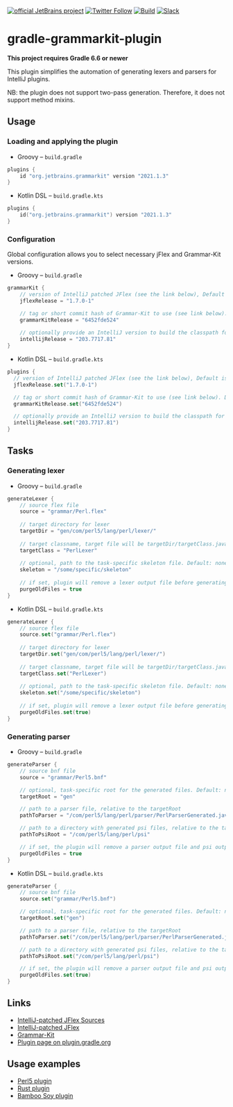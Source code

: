 [![official JetBrains project](https://jb.gg/badges/official.svg)][jb:confluence-on-gh]
[![Twitter Follow](https://img.shields.io/twitter/follow/JBPlatform?style=flat)][jb:twitter]
[![Build](https://github.com/JetBrains/gradle-grammar-kit-plugin/workflows/Build/badge.svg)][gh:build]
[![Slack](https://img.shields.io/badge/Slack-%23intellij--platform-blue)][jb:slack]

# gradle-grammarkit-plugin

**This project requires Gradle 6.6 or newer**

This plugin simplifies the automation of generating lexers and parsers for IntelliJ plugins.

NB: the plugin does not support two-pass generation. Therefore, it does not support method mixins.

## Usage

### Loading and applying the plugin

- Groovy – `build.gradle`
```groovy
plugins {
    id "org.jetbrains.grammarkit" version "2021.1.3"
}
```

- Kotlin DSL – `build.gradle.kts`
```kotlin
plugins {
    id("org.jetbrains.grammarkit") version "2021.1.3"
}
```

### Configuration

Global configuration allows you to select necessary jFlex and Grammar-Kit versions.

- Groovy – `build.gradle`
```groovy
grammarKit {
    // version of IntelliJ patched JFlex (see the link below), Default is 1.7.0-1 
    jflexRelease = "1.7.0-1"

    // tag or short commit hash of Grammar-Kit to use (see link below). Default is 2020.3.1
    grammarKitRelease = "6452fde524"
  
    // optionally provide an IntelliJ version to build the classpath for GenerateParser/GenerateLexer tasks
    intellijRelease = "203.7717.81"
}
```

- Kotlin DSL – `build.gradle.kts`
```kotlin
plugins {
  // version of IntelliJ patched JFlex (see the link below), Default is 1.7.0-1 
  jflexRelease.set("1.7.0-1")

  // tag or short commit hash of Grammar-Kit to use (see link below). Default is 2020.3.1
  grammarKitRelease.set("6452fde524")

  // optionally provide an IntelliJ version to build the classpath for GenerateParser/GenerateLexer tasks
  intellijRelease.set("203.7717.81")
}
```

## Tasks

### Generating lexer

- Groovy – `build.gradle`
```groovy
generateLexer {
    // source flex file
    source = "grammar/Perl.flex"
    
    // target directory for lexer
    targetDir = "gen/com/perl5/lang/perl/lexer/"
    
    // target classname, target file will be targetDir/targetClass.java
    targetClass = "PerlLexer"
    
    // optional, path to the task-specific skeleton file. Default: none
    skeleton = "/some/specific/skeleton"
    
    // if set, plugin will remove a lexer output file before generating new one. Default: false
    purgeOldFiles = true
}
```

- Kotlin DSL – `build.gradle.kts`
```kotlin
generateLexer {
    // source flex file
    source.set("grammar/Perl.flex")
    
    // target directory for lexer
    targetDir.set("gen/com/perl5/lang/perl/lexer/")
    
    // target classname, target file will be targetDir/targetClass.java
    targetClass.set("PerlLexer")
    
    // optional, path to the task-specific skeleton file. Default: none
    skeleton.set("/some/specific/skeleton")
    
    // if set, plugin will remove a lexer output file before generating new one. Default: false
    purgeOldFiles.set(true)
}
```

### Generating parser

- Groovy – `build.gradle`
```groovy
generateParser {
    // source bnf file
    source = "grammar/Perl5.bnf"

    // optional, task-specific root for the generated files. Default: none
    targetRoot = "gen"

    // path to a parser file, relative to the targetRoot  
    pathToParser = "/com/perl5/lang/perl/parser/PerlParserGenerated.java"

    // path to a directory with generated psi files, relative to the targetRoot 
    pathToPsiRoot = "/com/perl5/lang/perl/psi"

    // if set, the plugin will remove a parser output file and psi output directory before generating new ones. Default: false
    purgeOldFiles = true
}
```

- Kotlin DSL – `build.gradle.kts`
```kotlin
generateParser {
    // source bnf file
    source.set("grammar/Perl5.bnf")

    // optional, task-specific root for the generated files. Default: none
    targetRoot.set("gen")

    // path to a parser file, relative to the targetRoot  
    pathToParser.set("/com/perl5/lang/perl/parser/PerlParserGenerated.java")

    // path to a directory with generated psi files, relative to the targetRoot 
    pathToPsiRoot.set("/com/perl5/lang/perl/psi")

    // if set, the plugin will remove a parser output file and psi output directory before generating new ones. Default: false
    purgeOldFiles.set(true)
}
```

## Links

* [IntelliJ-patched JFlex Sources](https://github.com/JetBrains/intellij-deps-jflex)
* [IntelliJ-patched JFlex](https://cache-redirector.jetbrains.com/intellij-dependencies/org/jetbrains/intellij/deps/jflex/jflex/)
* [Grammar-Kit](https://github.com/JetBrains/Grammar-Kit)
* [Plugin page on plugin.gradle.org](https://plugins.gradle.org/plugin/org.jetbrains.grammarkit)

## Usage examples

* [Perl5 plugin](https://github.com/Camelcade/Perl5-IDEA/blob/master/build.gradle)
* [Rust plugin](https://github.com/intellij-rust/intellij-rust/blob/master/build.gradle.kts)
* [Bamboo Soy plugin](https://github.com/google/bamboo-soy/blob/master/build.gradle)


[gh:build]: https://github.com/JetBrains/gradle-grammar-kit-plugin/actions?query=workflow%3ABuild
[jb:confluence-on-gh]: https://confluence.jetbrains.com/display/ALL/JetBrains+on+GitHub
[jb:slack]: https://plugins.jetbrains.com/slack
[jb:twitter]: https://twitter.com/JBPlatform
